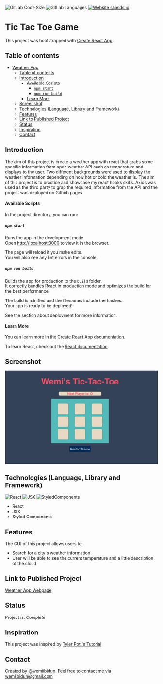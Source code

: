 ![GitLab Code Size](https://img.shields.io/github/languages/code-size/wemiibidun/weather_app2_react)
![GitLab Languages](https://img.shields.io/github/languages/count/wemiibidun/weather_app2_react)
[![Website shields.io](https://img.shields.io/website-up-down-green-red/http/shields.io.svg)](http://shields.io/)



# Tic Tac Toe Game
This project was bootstrapped with [Create React App](https://github.com/facebook/create-react-app). 

## Table of contents
- [Weather App](#weather-app)
  - [Table of contents](#table-of-contents)
  - [Introduction](#introduction)
      - [Available Scripts](#available-scripts)
        - [`npm start`](#npm-start)
        - [`npm run build`](#npm-run-build)
      - [Learn More](#learn-more)
  - [Screenshot](#screenshot)
  - [Technologies (Language, Library and Framework)](#technologies-language-library-and-framework)
  - [Features](#features)
  - [Link to Published Project](#link-to-published-project)
  - [Status](#status)
  - [Inspiration](#inspiration)
  - [Contact](#contact)


## Introduction

The aim of this project is create a weather app with react that grabs some specific information from open weather API such as temperature and displays to the user. Two different backgrounds were used to display the weather information depending on how hot or cold the weather is. The aim of this project is to practice and showcase my react hooks skills. Axios was used as the third party to grap the required information from the API and the project was deployed on Github pages

#### Available Scripts

In the project directory, you can run:

##### `npm start`

Runs the app in the development mode.\
Open [http://localhost:3000](http://localhost:3000) to view it in the browser.

The page will reload if you make edits.\
You will also see any lint errors in the console.


##### `npm run build`

Builds the app for production to the `build` folder.\
It correctly bundles React in production mode and optimizes the build for the best performance.

The build is minified and the filenames include the hashes.\
Your app is ready to be deployed!

See the section about [deployment](https://facebook.github.io/create-react-app/docs/deployment) for more information.


#### Learn More

You can learn more in the [Create React App documentation](https://facebook.github.io/create-react-app/docs/getting-started).

To learn React, check out the [React documentation](https://reactjs.org/).


## Screenshot
![Sample image](https://github.com/wemiibidun/tic_tac_toe_game/blob/main/Screen%20Shot.png)

## Technologies (Language, Library and Framework)
![React](https://img.shields.io/badge/React-239120?style=for-the-badge&logo=react&logoColor=white)
![JSX](https://img.shields.io/badge/JSX-239120?style=for-the-badge&logo=jsx&logoColor=white)
![StyledComponents](https://img.shields.io/badge/StyledComponents-239120?&style=for-the-badge&logo=styledcomponent&logoColor=white)

* React
* JSX
* Styled Components

## Features
The GUI of this project allows users to:
* Search for a city's weather information
* User will be able to see the current temperature and a little description of the cloud


## Link to Published Project
[Weather App Webpage](https://wemiibidun.github.io/weather_app2_react/)


## Status
Project is: _Complete_


## Inspiration
This project was inspired by [Tyler Pott's Tutorial](https://www.youtube.com/watch?v=GuA0_Z1llYU)

## Contact
Created by [@wemiibidun](https://twitter.com/wemiibidun/). Feel free to contact me via wemiibidun@gmail.com
